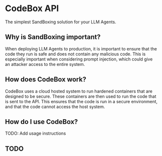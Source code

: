 # CodeBox API

The simplest SandBoxing solution for your LLM Agents.

## Why is SandBoxing important?

When deploying LLM Agents to production, it is important to ensure
that the code they run is safe and does not contain any malicious code.
This is especially important when considering prompt injection, which
could give an attacker access to the entire system.

## How does CodeBox work?

CodeBox uses a cloud hosted system to run hardened containers
that are designed to be secure. These containers are then used to
run the code that is sent to the API. This ensures that the code
is run in a secure environment, and that the code cannot access
the host system.

## How do I use CodeBox?

TODO: Add usage instructions

## TODO
